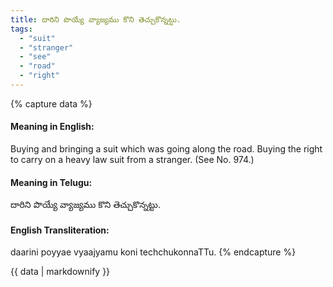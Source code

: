 ```yaml
---
title: దారిని పొయ్యే వ్యాజ్యము కొని తెచ్చుకొన్నట్టు.
tags:
  - "suit"
  - "stranger"
  - "see"
  - "road"
  - "right"
---
```


{% capture data %}
#### Meaning in English:
Buying and bringing a suit which was going along the road.
Buying the right to carry on a heavy law suit from a stranger.
(See No. 974.)

#### Meaning in Telugu:
దారిని పొయ్యే వ్యాజ్యము కొని తెచ్చుకొన్నట్టు.

#### English Transliteration:
daarini poyyae vyaajyamu koni techchukonnaTTu.
{% endcapture %}

<div class="notice">{{ data | markdownify }}</div>

